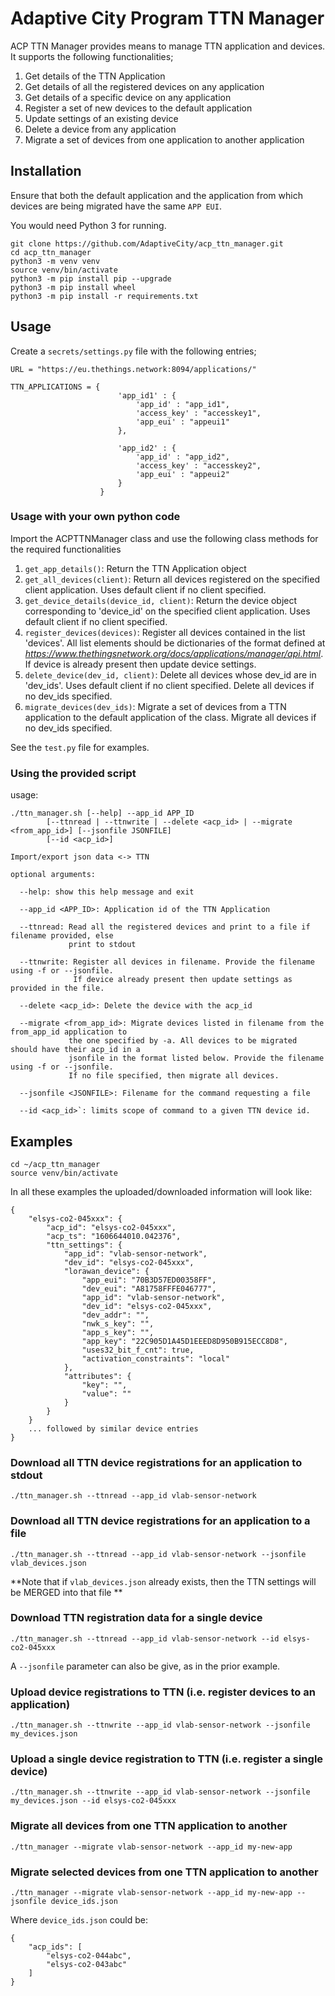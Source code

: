 # Adaptive City Program TTN Manager
ACP TTN Manager provides means to manage TTN application and devices. It supports the following functionalities;
1. Get details of the TTN Application
2. Get details of all the registered devices on any application
3. Get details of a specific device on any application
4. Register a set of new devices to the default application
5. Update settings of an existing device
6. Delete a device from any application
7. Migrate a set of devices from one application to another application

## Installation

Ensure that both the default application and the application from which devices are being migrated have the same `APP EUI`.

You would need Python 3 for running.

```
git clone https://github.com/AdaptiveCity/acp_ttn_manager.git
cd acp_ttn_manager
python3 -m venv venv
source venv/bin/activate
python3 -m pip install pip --upgrade
python3 -m pip install wheel
python3 -m pip install -r requirements.txt
```

## Usage
Create a `secrets/settings.py` file with the following entries;

```
URL = "https://eu.thethings.network:8094/applications/"

TTN_APPLICATIONS = {
                        'app_id1' : {
                            'app_id' : "app_id1",
                            'access_key' : "accesskey1",
                            'app_eui' : "appeui1"
                        },

                        'app_id2' : {
                            'app_id' : "app_id2",
                            'access_key' : "accesskey2",
                            'app_eui' : "appeui2"
                        }
                    }
```
### Usage with your own python code
Import the ACPTTNManager class and use the following class methods for the required functionalities

1. `get_app_details()`: Return the TTN Application object
2. `get_all_devices(client)`: Return all devices registered on the specified client application. Uses default client if no client specified.
3. `get_device_details(device_id, client)`: Return the device object corresponding to 'device_id' on the specified client application. Uses default client if no client specified.
4. `register_devices(devices)`: Register all devices contained in the list 'devices'. All list elements should be dictionaries of the format defined at *https://www.thethingsnetwork.org/docs/applications/manager/api.html*. If device is already present then update device settings.
5. `delete_device(dev_id, client)`: Delete all devices whose dev_id are in 'dev_ids'.  Uses default client if no client specified. Delete all devices if no dev_ids specified.
6. `migrate_devices(dev_ids)`: Migrate a set of devices from a TTN application to the default application of the class. Migrate all devices if no dev_ids specified.

See the `test.py` file for examples.

### Using the provided script

usage:
```
./ttn_manager.sh [--help] --app_id APP_ID
        [--ttnread | --ttnwrite | --delete <acp_id> | --migrate <from_app_id>] [--jsonfile JSONFILE]
        [--id <acp_id>]

Import/export json data <-> TTN

optional arguments:

  --help: show this help message and exit

  --app_id <APP_ID>: Application id of the TTN Application

  --ttnread: Read all the registered devices and print to a file if filename provided, else
             print to stdout

  --ttnwrite: Register all devices in filename. Provide the filename using -f or --jsonfile.
              If device already present then update settings as provided in the file.

  --delete <acp_id>: Delete the device with the acp_id

  --migrate <from_app_id>: Migrate devices listed in filename from the from_app_id application to
             the one specified by -a. All devices to be migrated should have their acp_id in a
             jsonfile in the format listed below. Provide the filename using -f or --jsonfile.
             If no file specified, then migrate all devices.

  --jsonfile <JSONFILE>: Filename for the command requesting a file

  --id <acp_id>`: limits scope of command to a given TTN device id.
```

## Examples

```
cd ~/acp_ttn_manager
source venv/bin/activate
```

In all these examples the uploaded/downloaded information will look like:
```
{
    "elsys-co2-045xxx": {
        "acp_id": "elsys-co2-045xxx",
        "acp_ts": "1606644010.042376",
        "ttn_settings": {
            "app_id": "vlab-sensor-network",
            "dev_id": "elsys-co2-045xxx",
            "lorawan_device": {
                "app_eui": "70B3D57ED00358FF",
                "dev_eui": "A81758FFFE046777",
                "app_id": "vlab-sensor-network",
                "dev_id": "elsys-co2-045xxx",
                "dev_addr": "",
                "nwk_s_key": "",
                "app_s_key": "",
                "app_key": "22C905D1A45D1EEED8D950B915ECC8D8",
                "uses32_bit_f_cnt": true,
                "activation_constraints": "local"
            },
            "attributes": {
                "key": "",
                "value": ""
            }
        }
    }
    ... followed by similar device entries
}
```

### Download all TTN device registrations for an application to stdout

```
./ttn_manager.sh --ttnread --app_id vlab-sensor-network
```

### Download all TTN device registrations for an application to a file

```
./ttn_manager.sh --ttnread --app_id vlab-sensor-network --jsonfile vlab_devices.json
```

**Note that if `vlab_devices.json` already exists, then the TTN settings will be MERGED
into that file **

### Download TTN registration data for a single device

```
./ttn_manager.sh --ttnread --app_id vlab-sensor-network --id elsys-co2-045xxx
```

A `--jsonfile` parameter can also be give, as in the prior example.

### Upload device registrations to TTN (i.e. register devices to an application)

```
./ttn_manager.sh --ttnwrite --app_id vlab-sensor-network --jsonfile my_devices.json
```

### Upload a single device registration to TTN (i.e. register a single device)

```
./ttn_manager.sh --ttnwrite --app_id vlab-sensor-network --jsonfile my_devices.json --id elsys-co2-045xxx
```

### Migrate all devices from one TTN application to another

```
./ttn_manager --migrate vlab-sensor-network --app_id my-new-app
```

### Migrate selected devices from one TTN application to another

```
./ttn_manager --migrate vlab-sensor-network --app_id my-new-app --jsonfile device_ids.json
```

Where `device_ids.json` could be:
```
{
    "acp_ids": [
        "elsys-co2-044abc",
        "elsys-co2-043abc"
    ]
}
```
